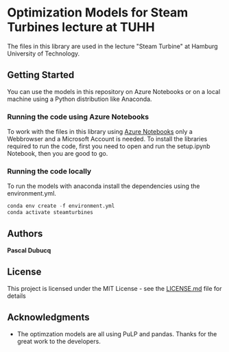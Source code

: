 # Optimization Models for Steam Turbines lecture at TUHH

The files in this library are used in the lecture "Steam Turbine" at Hamburg University of Technology.

## Getting Started

You can use the models in this repository on Azure Notebooks or on a local machine using a Python distribution like Anaconda.

### Running the code using Azure Notebooks

To work with the files in this library using [Azure Notebooks](https://notebooks.azure.com/pascal-dubucq/libraries/tuhh) only a Webbrowser and a Microsoft Account is needed. To install the libraries required to run the code, first you need to open and run the setup.ipynb Notebook, then you are good to go.

### Running the code locally

To run the models with anaconda install the dependencies using the environment.yml.

```python
conda env create -f environment.yml
conda activate steamturbines
```
## Authors

**Pascal Dubucq**

## License

This project is licensed under the MIT License - see the [LICENSE.md](LICENSE.md) file for details

## Acknowledgments

* The optimzation models are all using PuLP and pandas. Thanks for the great work to the developers.
